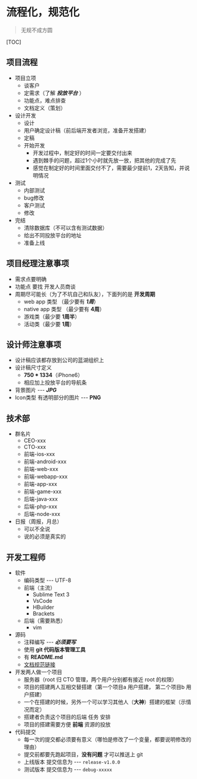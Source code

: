# 流程化，规范化
>无规不成方圆

[TOC]

## 项目流程
 - 项目立项
 	- 谈客户
 	- 定需求（了解 ___投放平台___ ）
 	- 功能点，难点排查
 	- 文档定义（策划）
 - 设计开发
 	- 设计
 	- 用户确定设计稿（前后端开发者浏览，准备开发搭建）
 	- 定稿
 	- 开始开发
 		- 开发过程中，制定好的时间一定要交付出来
 		- 遇到棘手的问题，超过1个小时就先放一放，把其他的完成了先
 		- 感觉在制定好的时间里面交付不了，需要最少提前1，2天告知，并说明情况
 - 测试
 	- 内部测试
 	- bug修改
 	- 客户测试
 	- 修改
 - 完结
 	- 清除数据库（不可以含有测试数据）
 	- 给出不同投放平台的地址
 	- 准备上线

## 项目经理注意事项
 - 需求点要明确
 - 功能点 要找 开发人员商谈
 - 周期尽可能长（为了不坑自己和队友），下面列的是 __开发周期__
 	- web app 类型 （最少要有 ___1周___）
 	- native app 类型 （最少要有 __4周__）
 	- 游戏类（最少要 __1周半__）
 	- 活动类（最少要 __1周__）

## 设计师注意事项
 - 设计稿应该都存放到公司的蓝湖组织上
 - 设计稿尺寸定义
 	- __750 * 1334__（iPhone6）
 	- 相应加上投放平台的导航条
 - 背景图片 --- ___JPG___
 - Icon类型 有透明部分的图片 --- __PNG__

## 技术部
 - 群名片
 	- CEO-xxx
 	- CTO-xxx
 	- 前端-ios-xxx
 	- 前端-android-xxx
 	- 前端-web-xxx
 	- 前端-webapp-xxx
 	- 前端-app-xxx
 	- 前端-game-xxx
 	- 后端-java-xxx
 	- 后端-php-xxx
 	- 后端-node-xxx
 - 日报（周报，月总）
 	- 可以不全说
 	- 说的必须是真实的

## 开发工程师
 - 软件
 	- 编码类型 --- UTF-8
 	- 前端（主流）
 		- Sublime Text 3
 		- VsCode
 		- HBuilder
 		- Brackets
 	- 后端（需要熟悉）
 		- vim
 - 源码
 	- 注释编写 --- ___必须要写___
 	- 使用 __git 代码版本管理工具__
 	- 有 __README.md__
 	- [文档规范链接](../README.md)
 - 开发两人做一个项目
 	- 服务器（root 归 CTO 管理，两个用户分别都有接近 root 的权限）
 	- 项目的搭建两人互相交替搭建（第一个项目a 用户搭建， 第二个项目b 用户搭建）
 	- 一个在搭建的时候，另外一个可以学习其他人（__大神__）搭建的框架（示情况而定）
 	- 搭建者负责这个项目的后端 任务 安排
 	- 项目的搭建需要方便 __前端__ 资源的投放
 - 代码提交
 	- 每一次的提交都必须要有意义（哪怕是修改了一个变量，都要说明修改的理由）
 	- 提交前都要先跑起项目，__没有问题__ 才可以推送上 git
 	- 上线版本 提交信息为 --- ```release-v1.0.0```
 	- 测试版本 提交信息为 --- ```debug-xxxxx```








